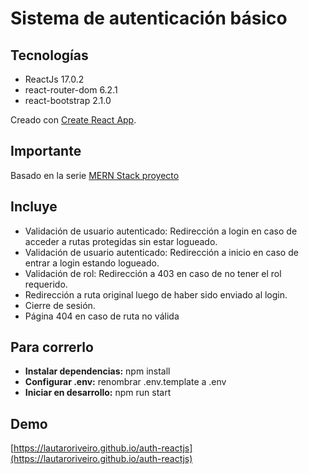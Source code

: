 # Sistema de autenticación básico

## Tecnologías
- ReactJs 17.0.2
- react-router-dom 6.2.1
- react-bootstrap 2.1.0

Creado con [Create React App](https://github.com/facebook/create-react-app).

## Importante
Basado en la serie [MERN Stack proyecto](https://www.youtube.com/playlist?list=PLdcAPGja1uw0LSn7kx-Plj76x8UZZLgz9)

## Incluye
- Validación de usuario autenticado: Redirección a login en caso de acceder a rutas protegidas sin estar logueado.
- Validación de usuario autenticado: Redirección a inicio en caso de entrar a login estando logueado.
- Validación de rol: Redirección a 403 en caso de no tener el rol requerido.
- Redirección a ruta original luego de haber sido enviado al login.
- Cierre de sesión.
- Página 404 en caso de ruta no válida

## Para correrlo
- **Instalar dependencias:** npm install
- **Configurar .env:** renombrar .env.template a .env
- **Iniciar en desarrollo:** npm run start

## Demo
[https://lautaroriveiro.github.io/auth-reactjs](https://lautaroriveiro.github.io/auth-reactjs)